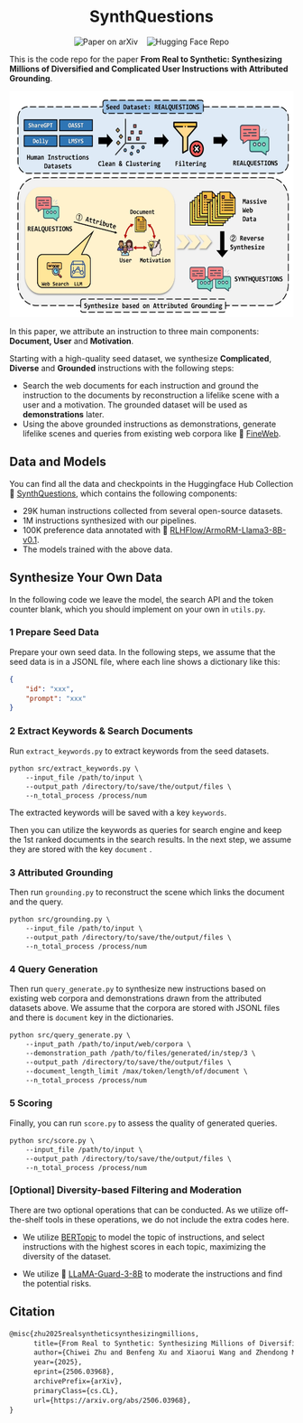 <h1 align="center">SynthQuestions</h1>

<p align="center">
    <a href="https://www.arxiv.org/abs/2506.03968" target="_blank" style="text-decoration: none; border: none; outline: none; box-shadow: none;"><img src="https://img.shields.io/badge/arXiv-b31b1b.svg?style=for-the-badge&logo=arXiv&logoColor=white" alt="Paper on arXiv"></a>
    &nbsp;&nbsp;
    <a href="https://huggingface.co/datasets/IgnoraZ/SynthQuestions" target="_blank" style="text-decoration: none; border: none; outline: none; box-shadow: none;"><img src="https://img.shields.io/badge/🤗%20Hugging%20Face-Repo-yellow.svg?style=for-the-badge" alt="Hugging Face Repo"></a>
</p>

This is the code repo for the paper **From Real to Synthetic: Synthesizing Millions of Diversified and Complicated User Instructions with Attributed Grounding**. 

<p align="center">
<img src="assets/overview.png" width="600" height="400"/>
</p>

In this paper, we attribute an instruction to three main components: **Document, User** and **Motivation**. 

Starting with a high-quality seed dataset, we synthesize **Complicated**, **Diverse** and **Grounded** instructions with the following steps:

- Search the web documents for each instruction and ground the instruction to the documents by reconstruction a lifelike scene with a user and a motivation. The grounded dataset will be used as **demonstrations** later.
- Using the above grounded instructions as demonstrations, generate lifelike scenes and queries from existing web corpora like 🤗 [FineWeb](https://huggingface.co/datasets/HuggingFaceFW/fineweb).



## Data and Models

You can find all the data and checkpoints in the Huggingface Hub Collection 🤗 [SynthQuestions](https://huggingface.co/collections/IgnoraZ/synthquestions-6848f8f22e063cff5e55266e), which contains the following components:

- 29K human instructions collected from several open-source datasets.
- 1M instructions synthesized with our pipelines.
- 100K preference data annotated with 🤗 [RLHFlow/ArmoRM-Llama3-8B-v0.1](https://huggingface.co/RLHFlow/ArmoRM-Llama3-8B-v0.1).
- The models trained with the above data.



## Synthesize Your Own Data

In the following code we leave the model, the search API and the token counter blank, which you should implement on your own in `utils.py`.

### 1 Prepare Seed Data

Prepare your own seed data. In the following steps, we assume that the seed data is in a JSONL file, where each line shows a dictionary like this:

```json
{
    "id": "xxx",
    "prompt": "xxx"
}
```

### 2 Extract Keywords & Search Documents

Run `extract_keywords.py` to extract keywords from the seed datasets.

```shell
python src/extract_keywords.py \
	--input_file /path/to/input \
	--output_path /directory/to/save/the/output/files \
	--n_total_process /process/num
```

The extracted keywords will be saved with a key `keywords`.

Then you can utilize the keywords as queries for search engine and keep the 1st ranked documents in the search results. In the next step, we assume they are stored with the key `document` . 

### 3 Attributed Grounding

Then run `grounding.py` to reconstruct the scene which links the document and the query.

```shell
python src/grounding.py \
	--input_file /path/to/input \
	--output_path /directory/to/save/the/output/files \
	--n_total_process /process/num
```

### 4 Query Generation

Then run `query_generate.py` to synthesize new instructions based on existing web corpora and demonstrations drawn from the attributed datasets above. We assume that the corpora are stored with JSONL files and there is `document` key in the dictionaries. 

```shell
python src/query_generate.py \
    --input_path /path/to/input/web/corpora \
    --demonstration_path /path/to/files/generated/in/step/3 \
    --output_path /directory/to/save/the/output/files \
    --document_length_limit /max/token/length/of/document \
    --n_total_process /process/num
```

### 5 Scoring

Finally, you can run `score.py` to assess the quality of generated queries.

```shell
python src/score.py \
	--input_file /path/to/input \
	--output_path /directory/to/save/the/output/files \
	--n_total_process /process/num
```

### [Optional] Diversity-based Filtering and Moderation

There are two optional operations that can be conducted. As we utilize off-the-shelf tools in these operations, we do not include the extra codes here.

- We utilize [BERTopic](https://maartengr.github.io/BERTopic/index.html) to model the topic of instructions, and select instructions with the highest scores in each topic, maximizing the diversity of the dataset.

- We utilize 🤗 [LLaMA-Guard-3-8B](https://huggingface.co/meta-llama/Llama-Guard-3-8B) to moderate the instructions and find the potential risks.

## Citation

```latex
@misc{zhu2025realsyntheticsynthesizingmillions,
      title={From Real to Synthetic: Synthesizing Millions of Diversified and Complicated User Instructions with Attributed Grounding}, 
      author={Chiwei Zhu and Benfeng Xu and Xiaorui Wang and Zhendong Mao},
      year={2025},
      eprint={2506.03968},
      archivePrefix={arXiv},
      primaryClass={cs.CL},
      url={https://arxiv.org/abs/2506.03968}, 
}
```







